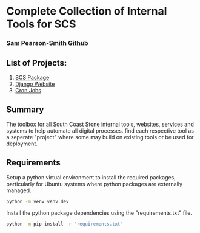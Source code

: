 # Complete Collection of Internal Tools for SCS
### Sam Pearson-Smith [Github](https://github.com/SamP-S/Bronze)

## List of Projects:
1. [SCS Package](scs/README.md)
2. [Django Website](django_rock/README.md)
3. [Cron Jobs](cron/README.md)

## Summary
The toolbox for all South Coast Stone internal tools, websites, services and systems to help automate all digital processes. find each respective tool as a seperate "project" where some may build on existing tools or be used for deployment.

## Requirements
Setup a python virtual environment to install the required packages, particularly for Ubuntu systems where python packages are externally managed.
``` bash
python -m venv venv_dev
```

Install the python package dependencies using the "requirements.txt" file.
``` bash
python -m pip install -r "requirements.txt"
```
